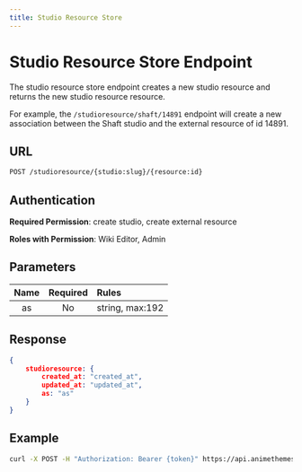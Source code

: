 ```yaml
---
title: Studio Resource Store
---
```


# Studio Resource Store Endpoint

The studio resource store endpoint creates a new studio resource and returns the new studio resource resource.

For example, the `/studioresource/shaft/14891` endpoint will create a new association between the Shaft studio and the external resource of id 14891.

## URL

```sh
POST /studioresource/{studio:slug}/{resource:id}
```

## Authentication

**Required Permission**: create studio, create external resource

**Roles with Permission**: Wiki Editor, Admin

## Parameters

| Name | Required | Rules           |
| :--: | :------: | :-------------- |
| as   | No       | string, max:192 |

## Response

```json
{
    studioresource: {
        created_at: "created_at",
        updated_at: "updated_at",
        as: "as"
    }
}
```

## Example

```bash
curl -X POST -H "Authorization: Bearer {token}" https://api.animethemes.moe/studioresource/shaft/14891
```
